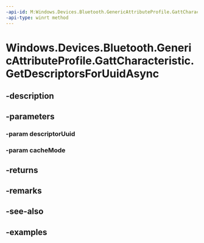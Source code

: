 ```yaml
---
-api-id: M:Windows.Devices.Bluetooth.GenericAttributeProfile.GattCharacteristic.GetDescriptorsForUuidAsync(System.Guid,Windows.Devices.Bluetooth.BluetoothCacheMode)
-api-type: winrt method
---
```


<!-- Method syntax.
public IAsyncOperation<GattDescriptorsResult> GattCharacteristic.GetDescriptorsForUuidAsync(Guid descriptorUuid, BluetoothCacheMode cacheMode)
-->

# Windows.Devices.Bluetooth.GenericAttributeProfile.GattCharacteristic.GetDescriptorsForUuidAsync

## -description

## -parameters

### -param descriptorUuid

### -param cacheMode

## -returns

## -remarks

## -see-also

## -examples

